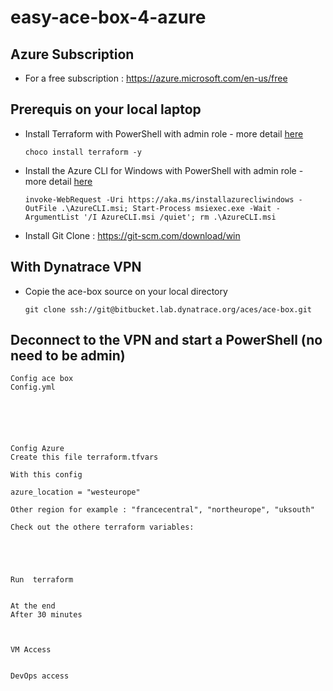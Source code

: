 # easy-ace-box-4-azure

## Azure Subscription
- For a free subscription : https://azure.microsoft.com/en-us/free

## Prerequis on your local laptop
- Install Terraform with PowerShell with admin role - more detail [here](https://learn.hashicorp.com/tutorials/terraform/install-cli)  
	 
      choco install terraform -y
     
- Install the Azure CLI for Windows with PowerShell with admin role - more detail [here](https://docs.microsoft.com/en-us/cli/azure/install-azure-cli-windows?tabs=azure-cli)
		
      invoke-WebRequest -Uri https://aka.ms/installazurecliwindows -OutFile .\AzureCLI.msi; Start-Process msiexec.exe -Wait -ArgumentList '/I AzureCLI.msi /quiet'; rm .\AzureCLI.msi
	    
- Install Git Clone : https://git-scm.com/download/win
			
	
## With Dynatrace VPN 	
- Copie the ace-box source on your local directory

      git clone ssh://git@bitbucket.lab.dynatrace.org/aces/ace-box.git
		
		
## Deconnect to the VPN and start a PowerShell (no need to be admin) 

	
	Config ace box
	Config.yml 
	
	
	
	
	
	
	Config Azure
	Create this file terraform.tfvars
	
	With this config 
	
	azure_location = "westeurope"
	
	Other region for example : "francecentral", "northeurope", "uksouth"
	
	Check out the othere terraform variables: 
	
	
	
	
	
	Run  terraform 
	
	
	At the end
	After 30 minutes 
	
	
	
	VM Access
	
	
	DevOps access
	
